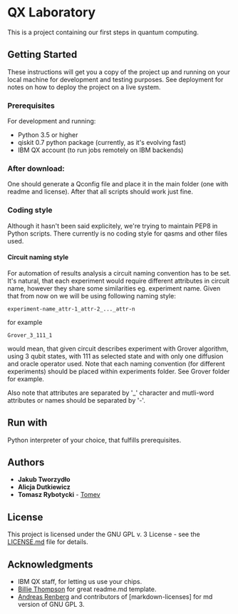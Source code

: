 # QX Laboratory

This is a project containing our first steps in quantum computing.

## Getting Started

These instructions will get you a copy of the project up and running on your local machine for development and testing
purposes. See deployment for notes on how to deploy the project on a live system.

### Prerequisites

For development and running:

* Python 3.5 or higher
* qiskit 0.7 python package (currently, as it's evolving fast)
* IBM QX account (to run jobs remotely on IBM backends)

### After download:

One should generate a Qconfig file and place it in the main folder (one with readme and license). After that all scripts
should work just fine.

### Coding style

Although it hasn't been said explicitely, we're trying to maintain PEP8 in Python scripts. There currently is no coding
style for qasms and other files used.

#### Circuit naming style

For automation of results analysis a circuit naming convention has to be set. It's natural, that each experiment would
require different attributes in circuit name, however they share some similarities eg. experiment name. Given that from
now on we will be using following naming style:

```
experiment-name_attr-1_attr-2_..._attr-n
```

for example

```
Grover_3_111_1
``` 

would mean, that given circuit describes experiment with Grover algorithm, using 3 qubit states, with 111 as selected
state and with only one diffusion and oracle operator used. Note that each naming convention (for different experiments)
should be placed within experiments folder. See Grover folder for example.

Also note that attributes are separated by '_' character and mutli-word attributes or names should be separated by '-'.  

## Run with

Python interpreter of your choice, that fulfills prerequisites.

## Authors
* **Jakub Tworzydło**
* **Alicja Dutkiewicz** 
* **Tomasz Rybotycki** - [Tomev](https://github.com/Tomev)

## License

This project is licensed under the GNU GPL v. 3 License - see the [LICENSE.md](LICENSE.md) file for details.

## Acknowledgments

* IBM QX staff, for letting us use your chips. 
* [Billie Thompson](https://github.com/PurpleBooth) for great readme.md template.
* [Andreas Renberg](https://github.com/IQAndreas) and contributors of [markdown-licenses] for md version of GNU GPL 3.

